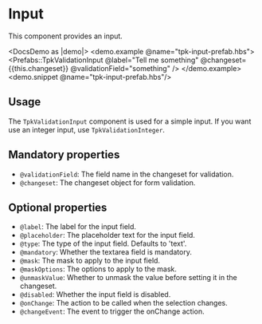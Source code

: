 # Input

This component provides an input.

<DocsDemo as |demo|>
  <demo.example @name="tpk-input-prefab.hbs">
      <Prefabs::TpkValidationInput
        @label="Tell me something"
        @changeset={{this.changeset}} 
        @validationField="something"
      />
  </demo.example>
  <demo.snippet @name="tpk-input-prefab.hbs"/>
</DocsDemo>

## Usage

The `TpkValidationInput` component is used for a simple input. If you want use an integer input, use `TpkValidationInteger`.

## Mandatory properties

- `@validationField`: The field name in the changeset for validation.
- `@changeset`: The changeset object for form validation.

## Optional properties

- `@label`: The label for the input field.
- `@placeholder`: The placeholder text for the input field.
- `@type`: The type of the input field. Defaults to 'text'.
- `@mandatory`: Whether the textarea field is mandatory.
- `@mask`: The mask to apply to the input field.
- `@maskOptions`: The options to apply to the mask.
- `@unmaskValue`: Whether to unmask the value before setting it in the changeset.
- `@disabled`: Whether the input field is disabled.
- `@onChange`: The action to be called when the selection changes. 
- `@changeEvent`: The event to trigger the onChange action.

